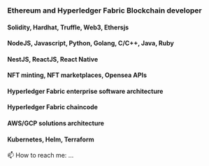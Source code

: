 ### Ethereum and Hyperledger Fabric Blockchain developer 

#### Solidity, Hardhat, Truffle, Web3, Ethersjs
#### NodeJS, Javascript, Python, Golang, C/C++, Java, Ruby
#### NestJS, ReactJS, React Native  
#### NFT minting, NFT marketplaces, Opensea APIs
#### Hyperledger Fabric enterprise software architecture
#### Hyperledger Fabric chaincode
#### AWS/GCP solutions architecture
#### Kubernetes, Helm, Terraform

📫 How to reach me: ...

<!--
**victoryeo/victoryeo** is a ✨ _special_ ✨ repository because its `README.md` (this file) appears on your GitHub profile.

Here are some ideas to get you started:

- 🔭 I’m currently working on ...
- 🌱 I’m currently learning ...
- 👯 I’m looking to collaborate on ...
- 🤔 I’m looking for help with ...
- 💬 Ask me about ...
- 📫 How to reach me: ...
- 😄 Pronouns: ...
- ⚡ Fun fact: ...
-->
